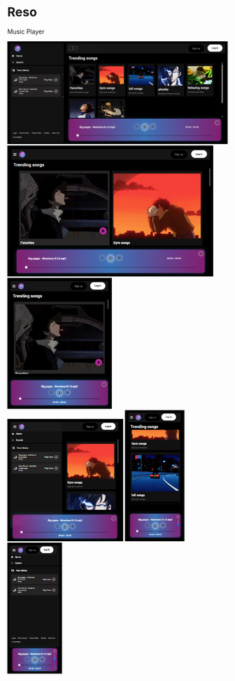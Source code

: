 # Reso
Music Player



<img src="Screenshot 2025-05-17 034432.png" width="700"> <img src="Screenshot 2025-05-17 034502.png" alt="My Screenshot" height="300"/> <img src="Screenshot 2025-05-17 034526.png" alt="My Screenshot" height="300"/> <img src="Screenshot 2025-05-17 034557.png" alt="My Screenshot" height="280"/> 
<img src="Screenshot 2025-05-17 034631.png" alt="My Screenshot" height="300"/> <img src="Screenshot 2025-05-17 034752.png" alt="My Screenshot" height="300"/> 


